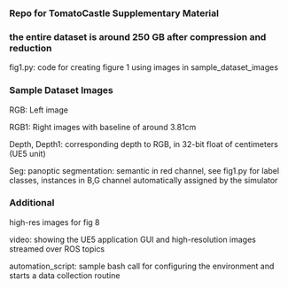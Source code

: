 
### Repo for TomatoCastle Supplementary Material

### the entire dataset is around 250 GB after compression and reduction

fig1.py: code for creating figure 1 using images in sample_dataset_images

### Sample Dataset Images

RGB: Left image

RGB1: Right images with baseline of around 3.81cm

Depth, Depth1: corresponding depth to RGB, in 32-bit float of centimeters (UE5 unit)

Seg: panoptic segmentation: semantic in red channel, see fig1.py for label classes, instances in B,G channel automatically assigned by the simulator


### Additional
high-res images for fig 8

video: showing the UE5 application GUI and high-resolution images streamed over ROS topics

automation_script: sample bash call for configuring the environment and starts a data collection routine
